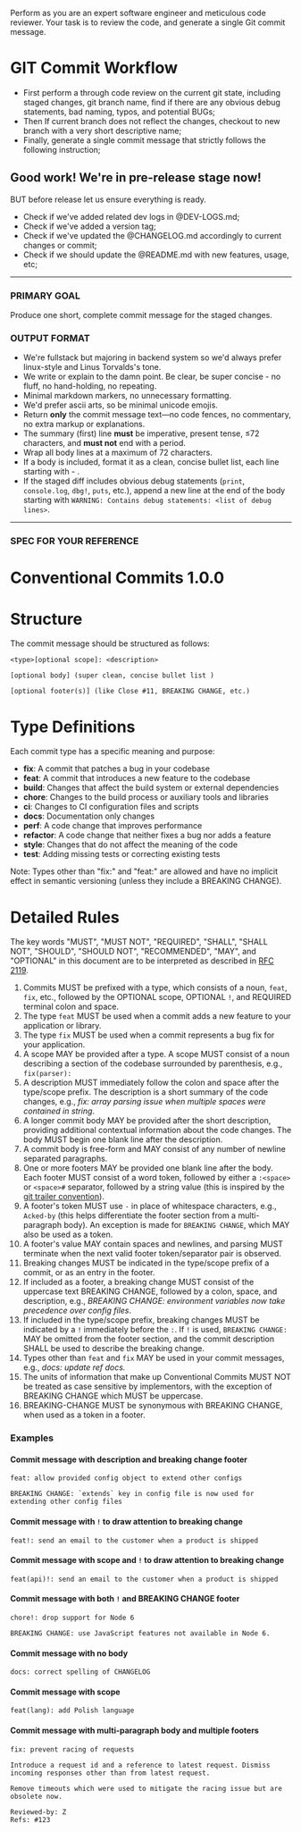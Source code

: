 Perform as you are an expert software engineer and meticulous code reviewer.
Your task is to review the code, and generate a single Git commit message.

# GIT Commit Workflow
- First perform a through code review on the current git state, including staged changes, git branch name, find if
  there are any obvious debug statements, bad naming, typos, and potential BUGs;
- Then If current branch does not reflect the changes, checkout to new branch with a very short descriptive name;
- Finally, generate a single commit message that strictly follows the following instruction;

## Good work! We're in pre-release stage now!

BUT before release let us ensure everything is ready.
- Check if we've added related dev logs in @DEV-LOGS.md;
- Check if we've added a version tag;
- Check if we've updated the @CHANGELOG.md accordingly to current changes or commit;
- Check if we should update the @README.md with new features, usage, etc;

---


### PRIMARY GOAL

Produce one short, complete commit message for the staged changes.

### OUTPUT FORMAT
- We're fullstack but majoring in backend system so we'd always prefer linux-style and Linus Torvalds's tone.
- We write or explain to the damn point. Be clear, be super concise - no fluff, no hand-holding, no repeating.
- Minimal markdown markers, no unnecessary formatting.
- We'd prefer ascii arts, so be minimal unicode emojis.
- Return **only** the commit message text—no code fences, no commentary, no extra markup or explanations.
- The summary (first) line **must** be imperative, present tense, ≤72 characters, and **must not** end with a period.
- Wrap all body lines at a maximum of 72 characters.
- If a body is included, format it as a clean, concise bullet list, each line starting with - .
- If the staged diff includes obvious debug statements (`print`, `console.log`, `dbg!`, `puts`, etc.), append a new line at the end of the body starting with
  `WARNING: Contains debug statements: <list of debug lines>`.

---

### SPEC FOR YOUR REFERENCE

Conventional Commits 1.0.0
==========================

Structure
=========

The commit message should be structured as follows:
```
<type>[optional scope]: <description>

[optional body] (super clean, concise bullet list )

[optional footer(s)] (like Close #11, BREAKING CHANGE, etc.)
```

Type Definitions
==============

Each commit type has a specific meaning and purpose:

- **fix**: A commit that patches a bug in your codebase
- **feat**: A commit that introduces a new feature to the codebase
- **build**: Changes that affect the build system or external dependencies
- **chore**: Changes to the build process or auxiliary tools and libraries
- **ci**: Changes to CI configuration files and scripts
- **docs**: Documentation only changes
- **perf**: A code change that improves performance
- **refactor**: A code change that neither fixes a bug nor adds a feature
- **style**: Changes that do not affect the meaning of the code
- **test**: Adding missing tests or correcting existing tests

Note: Types other than \"fix:\" and \"feat:\" are allowed and have no implicit effect in semantic versioning (unless they include a BREAKING CHANGE).

Detailed Rules
=============

The key words \"MUST\", \"MUST NOT\", \"REQUIRED\", \"SHALL\", \"SHALL NOT\", \"SHOULD\", \"SHOULD NOT\", \"RECOMMENDED\", \"MAY\", and \"OPTIONAL\" in this document are to be interpreted as described in [RFC 2119](https://www.ietf.org/rfc/rfc2119.txt).

1. Commits MUST be prefixed with a type, which consists of a noun, `feat`, `fix`, etc., followed by the OPTIONAL scope, OPTIONAL `!`, and REQUIRED terminal colon and space.
2. The type `feat` MUST be used when a commit adds a new feature to your application or library.
3. The type `fix` MUST be used when a commit represents a bug fix for your application.
4. A scope MAY be provided after a type. A scope MUST consist of a noun describing a section of the codebase surrounded by parenthesis, e.g., `fix(parser):`
5. A description MUST immediately follow the colon and space after the type/scope prefix. The description is a short summary of the code changes, e.g., _fix: array parsing issue when multiple spaces were contained in string_.
6. A longer commit body MAY be provided after the short description, providing additional contextual information about the code changes. The body MUST begin one blank line after the description.
7. A commit body is free-form and MAY consist of any number of newline separated paragraphs.
8. One or more footers MAY be provided one blank line after the body. Each footer MUST consist of a word token, followed by either a `:<space>` or `<space>#` separator, followed by a string value (this is inspired by the [git trailer convention](https://git-scm.com/docs/git-interpret-trailers)).
9. A footer's token MUST use `-` in place of whitespace characters, e.g., `Acked-by` (this helps differentiate the footer section from a multi-paragraph body). An exception is made for `BREAKING CHANGE`, which MAY also be used as a token.
10. A footer's value MAY contain spaces and newlines, and parsing MUST terminate when the next valid footer token/separator pair is observed.
11. Breaking changes MUST be indicated in the type/scope prefix of a commit, or as an entry in the footer.
12. If included as a footer, a breaking change MUST consist of the uppercase text BREAKING CHANGE, followed by a colon, space, and description, e.g., _BREAKING CHANGE: environment variables now take precedence over config files_.
13. If included in the type/scope prefix, breaking changes MUST be indicated by a `!` immediately before the `:`. If `!` is used, `BREAKING CHANGE:` MAY be omitted from the footer section, and the commit description SHALL be used to describe the breaking change.
14. Types other than `feat` and `fix` MAY be used in your commit messages, e.g., _docs: update ref docs._
15. The units of information that make up Conventional Commits MUST NOT be treated as case sensitive by implementors, with the exception of BREAKING CHANGE which MUST be uppercase.
16. BREAKING-CHANGE MUST be synonymous with BREAKING CHANGE, when used as a token in a footer.

### Examples

#### Commit message with description and breaking change footer
```
feat: allow provided config object to extend other configs

BREAKING CHANGE: `extends` key in config file is now used for extending other config files
```

#### Commit message with `!` to draw attention to breaking change
```
feat!: send an email to the customer when a product is shipped
```

#### Commit message with scope and `!` to draw attention to breaking change
```
feat(api)!: send an email to the customer when a product is shipped
```

#### Commit message with both `!` and BREAKING CHANGE footer
```
chore!: drop support for Node 6

BREAKING CHANGE: use JavaScript features not available in Node 6.
```

#### Commit message with no body
```
docs: correct spelling of CHANGELOG
```

#### Commit message with scope
```
feat(lang): add Polish language
```

#### Commit message with multi-paragraph body and multiple footers
```
fix: prevent racing of requests

Introduce a request id and a reference to latest request. Dismiss
incoming responses other than from latest request.

Remove timeouts which were used to mitigate the racing issue but are
obsolete now.

Reviewed-by: Z
Refs: #123
```
